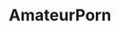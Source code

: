 ---
title: AmateurPorn
crosslinks:
- AmateursVideos
- firstSquirtingVideos
- holdthemoan
- maango
- TheseFuckingAccounts
- danni_meow
- YAYamateurs
- HomemadePorn
- grool
- AmateurArchives
- titlegore
- MassiveTitsnAss
- Hotwife
- porn_gifs
---